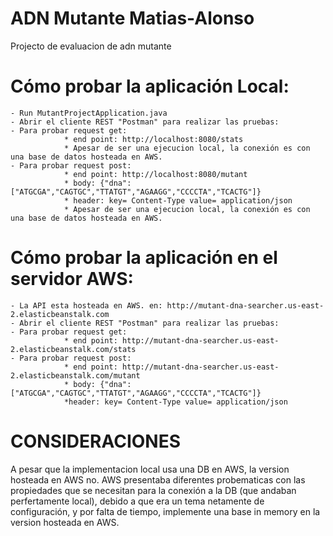 # ADN Mutante Matias-Alonso
Projecto de evaluacion de adn mutante

# Cómo probar la aplicación Local: 
    - Run MutantProjectApplication.java
    - Abrir el cliente REST "Postman" para realizar las pruebas:
    - Para probar request get: 
                * end point: http://localhost:8080/stats
                * Apesar de ser una ejecucion local, la conexión es con una base de datos hosteada en AWS.
    - Para probar request post: 
                * end point: http://localhost:8080/mutant
                * body: {"dna": ["ATGCGA","CAGTGC","TTATGT","AGAAGG","CCCCTA","TCACTG"]}
                * header: key= Content-Type value= application/json
                * Apesar de ser una ejecucion local, la conexión es con una base de datos hosteada en AWS.
 
# Cómo probar la aplicación en el servidor AWS: 
    - La API esta hosteada en AWS. en: http://mutant-dna-searcher.us-east-2.elasticbeanstalk.com
    - Abrir el cliente REST "Postman" para realizar las pruebas:
    - Para probar request get: 
                * end point: http://mutant-dna-searcher.us-east-2.elasticbeanstalk.com/stats
    - Para probar request post: 
                * end point: http://mutant-dna-searcher.us-east-2.elasticbeanstalk.com/mutant
                * body: {"dna": ["ATGCGA","CAGTGC","TTATGT","AGAAGG","CCCCTA","TCACTG"]}
                *header: key= Content-Type value= application/json
    
# CONSIDERACIONES 
A pesar que la implementacion local usa una DB en AWS, la version hosteada en AWS no. AWS presentaba diferentes probematicas con las propiedades que se necesitan para la conexión a la DB (que andaban perfertamente local), debido a que era un tema netamente de configuración, y por falta de tiempo, implemente una base in memory en la version hosteada en AWS.
